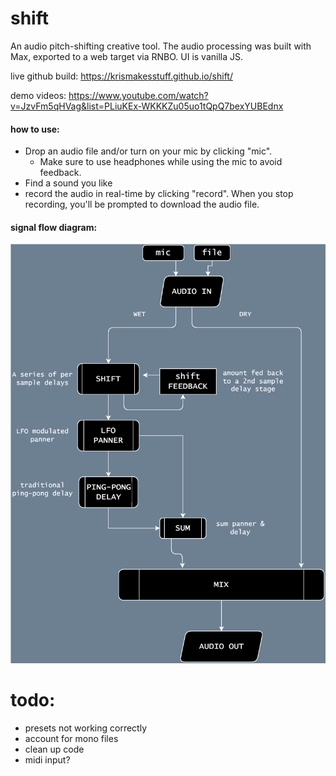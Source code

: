 # shift

An audio pitch-shifting creative tool. The audio processing was built with Max, exported to a web target via RNBO. UI is vanilla JS.

live github build: https://krismakesstuff.github.io/shift/

demo videos: https://www.youtube.com/watch?v=JzvFm5qHVag&list=PLiuKEx-WKKKZu05uo1tQpQ7bexYUBEdnx 

#### how to use:
- Drop an audio file and/or turn on your mic by clicking "mic". 
  - Make sure to use headphones while using the mic to avoid feedback. 
- Find a sound you like 
- record the audio in real-time by clicking "record". When you stop  recording, you'll be prompted to download the audio file.

#### signal flow diagram:
<img src="./shift-signalflow.drawio.svg">


# todo: 
- presets not working correctly
- account for mono files
- clean up code
- midi input?
